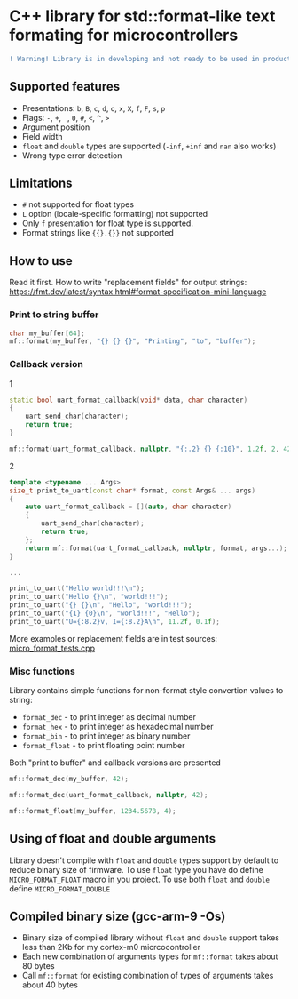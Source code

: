 # C++ library for std::format-like text formating for microcontrollers
```diff
! Warning! Library is in developing and not ready to be used in production code !
```

## Supported features
* Presentations: `b`, `B`, `c`, `d`, `o`, `x`, `X`, `f`, `F`, `s`, `p`
* Flags: `-`, `+`, ` `, `0`, `#`,  `<`, `^`, `>`
* Argument position
* Field width
* `float` and `double` types are supported (`-inf`, `+inf` and `nan` also works)
* Wrong type error detection

## Limitations
* `#` not supported for float types
* `L` option (locale-specific formatting) not supported
* Only `f` presentation for float type is supported. 
* Format strings like `{{}.{}}` not supported

## How to use

Read it first. How to write "replacement fields" for output strings: https://fmt.dev/latest/syntax.html#format-specification-mini-language 

### Print to string buffer
```cpp
char my_buffer[64];
mf::format(my_buffer, "{} {} {}", "Printing", "to", "buffer");
```

### Callback version
1
```cpp
static bool uart_format_callback(void* data, char character)
{
    uart_send_char(character);
    return true;
}

mf::format(uart_format_callback, nullptr, "{:.2} {} {:10}", 1.2f, 2, 42U);
```
2
```cpp
template <typename ... Args>
size_t print_to_uart(const char* format, const Args& ... args)
{
    auto uart_format_callback = [](auto, char character)
    {
        uart_send_char(character);
        return true;
    };
    return mf::format(uart_format_callback, nullptr, format, args...);
}

...

print_to_uart("Hello world!!!\n");
print_to_uart("Hello {}\n", "world!!!");
print_to_uart("{} {}\n", "Hello", "world!!!");
print_to_uart("{1} {0}\n", "world!!!", "Hello");
print_to_uart("U={:8.2}v, I={:8.2}A\n", 11.2f, 0.1f);
```

More examples or replacement fields are in test sources: [micro_format_tests.cpp](tests/micro_format_tests.cpp)

### Misc functions
Library contains simple functions for non-format style convertion values to string:
* `format_dec` - to print integer as decimal number
* `format_hex` - to print integer as hexadecimal number
* `format_bin` - to print integer as binary number
* `format_float` - to print floating point number

Both "print to buffer" and callback versions are presented

```cpp
mf::format_dec(my_buffer, 42);

mf::format_dec(uart_format_callback, nullptr, 42);

mf::format_float(my_buffer, 1234.5678, 4);

```

## Using of float and double arguments
Library doesn't compile with `float` and `double` types support by default to reduce binary size of firmware. To use `float` type you have do define `MICRO_FORMAT_FLOAT` macro in you project. To use both `float` and `double` define `MICRO_FORMAT_DOUBLE`

## Compiled binary size (gcc-arm-9 -Os)
* Binary size of compiled library without `float` and `double` support takes less than 2Kb for my cortex-m0 micrcocontroller
* Each new combination of arguments types for `mf::format` takes about 80 bytes
* Call `mf::format` for existing combination of types of arguments takes about 40 bytes
